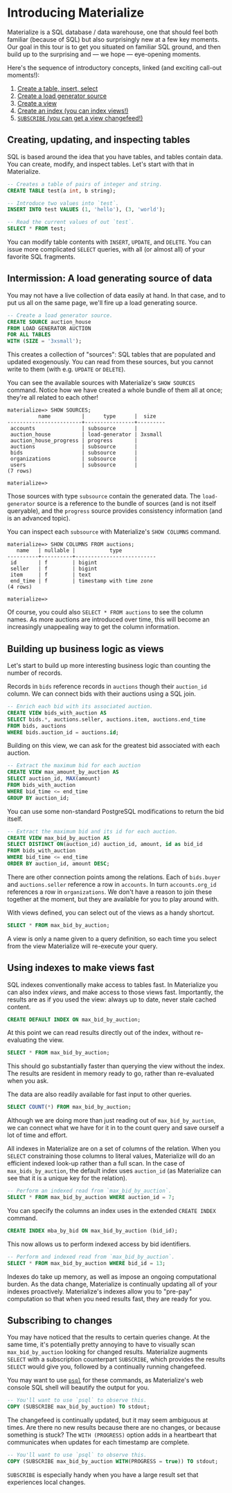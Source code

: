 # Introducing Materialize

Materialize is a SQL database / data warehouse, one that should feel both familiar (because of SQL) but also surprisingly new at a few key moments.
Our goal in this tour is to get you situated on familiar SQL ground, and then build up to the surprising and — we hope — eye-opening moments.

Here's the sequence of introductory concepts, linked (and exciting call-out moments!):
1. [Create a table, insert, select](#creating-updating-and-inspecting-tables)
1. [Create a load generator source](#intermission-a-load-generating-source-of-data)
1. [Create a view](#building-up-business-logic-as-views)
1. [Create an index (you can index views!)](#using-indexes-to-make-views-fast)
1. [`SUBSCRIBE` (you can get a view changefeed!)](#subscribing-to-changes)

## Creating, updating, and inspecting tables

SQL is based around the idea that you have tables, and tables contain data.
You can create, modify, and inspect tables.
Let's start with that in Materialize.

```sql
-- Creates a table of pairs of integer and string.
CREATE TABLE test(a int, b string);
```

```sql
-- Introduce two values into `test`.
INSERT INTO test VALUES (1, 'hello'), (3, 'world');
```

```sql
-- Read the current values of out `test`.
SELECT * FROM test;
```

You can modify table contents with `INSERT`, `UPDATE`, and `DELETE`.
You can issue more complicated `SELECT` queries, with all (or almost all) of your favorite SQL fragments.

## Intermission: A load generating source of data

You may not have a live collection of data easily at hand.
In that case, and to put us all on the same page, we'll fire up a load generating source.

```sql
-- Create a load generator source.
CREATE SOURCE auction_house
FROM LOAD GENERATOR AUCTION
FOR ALL TABLES
WITH (SIZE = '3xsmall');
```
This creates a collection of "sources": SQL tables that are populated and updated exogenously.
You can read from these sources, but you cannot write to them (with e.g. `UPDATE` or `DELETE`).

You can see the available sources with Materialize's `SHOW SOURCES` command.
Notice how we have created a whole bundle of them all at once; they're all related to each other!

```
materialize=> SHOW SOURCES;
          name          |      type      |  size
------------------------+----------------+---------
 accounts               | subsource      |
 auction_house          | load-generator | 3xsmall
 auction_house_progress | progress       |
 auctions               | subsource      |
 bids                   | subsource      |
 organizations          | subsource      |
 users                  | subsource      |
(7 rows)

materialize=>
```
Those sources with type `subsource` contain the generated data.
The `load-generator` source is a reference to the bundle of sources (and is not itself queryable), and the `progress` source provides consistency information (and is an advanced topic).

You can inspect each `subsource` with Materialize's `SHOW COLUMNS` command.
```
materialize=> SHOW COLUMNS FROM auctions;
   name   | nullable |           type
----------+----------+--------------------------
 id       | f        | bigint
 seller   | f        | bigint
 item     | f        | text
 end_time | f        | timestamp with time zone
(4 rows)

materialize=>
```
Of course, you could also `SELECT * FROM auctions` to see the column names.
As more auctions are introduced over time, this will become an increasingly unappealing way to get the column information.

## Building up business logic as views

Let's start to build up more interesting business logic than counting the number of records.

Records in `bids` reference records in `auctions` though their `auction_id` column.
We can connect bids with their auctions using a SQL join.
```sql
-- Enrich each bid with its associated auction.
CREATE VIEW bids_with_auction AS
SELECT bids.*, auctions.seller, auctions.item, auctions.end_time
FROM bids, auctions
WHERE bids.auction_id = auctions.id;
```

Building on this view, we can ask for the greatest bid associated with each auction.
```sql
-- Extract the maximum bid for each auction
CREATE VIEW max_amount_by_auction AS
SELECT auction_id, MAX(amount)
FROM bids_with_auction
WHERE bid_time <= end_time
GROUP BY auction_id;
```

You can use some non-standard PostgreSQL modifications to return the bid itself.
```sql
-- Extract the maximum bid and its id for each auction.
CREATE VIEW max_bid_by_auction AS
SELECT DISTINCT ON(auction_id) auction_id, amount, id as bid_id
FROM bids_with_auction
WHERE bid_time <= end_time
ORDER BY auction_id, amount DESC;
```

There are other connection points among the relations.
Each of `bids.buyer` and `auctions.seller` reference a row in `accounts`.
In turn `accounts.org_id` references a row in `organizations`.
We don't have a reason to join these together at the moment, but they are available for you to play around with.

With views defined, you can select out of the views as a handy shortcut.
```sql
SELECT * FROM max_bid_by_auction;
```
A view is only a name given to a query definition, so each time you select from the view Materialize will re-execute your query.

## Using indexes to make views fast

SQL indexes conventionally make access to tables fast.
In Materialize you can also index *views*, and make access to those views fast.
Importantly, the results are as if you used the view: always up to date, never stale cached content.
```sql
CREATE DEFAULT INDEX ON max_bid_by_auction;
```
At this point we can read results directly out of the index, without re-evaluating the view.
```sql
SELECT * FROM max_bid_by_auction;
```
This should go substantially faster than querying the view without the index.
The results are resident in memory ready to go, rather than re-evaluated when you ask.

The data are also readily available for fast input to other queries.
```sql
SELECT COUNT(*) FROM max_bid_by_auction;
```
Although we are doing more than just reading out of `max_bid_by_auction`, we can connect what we have for it in to the count query and save ourself a lot of time and effort.

All indexes in Materialize are on a set of columns of the relation.
When you `SELECT` constraining those columns to literal values, Materialize will do an efficient indexed look-up rather than a full scan.
In the case of `max_bids_by_auction`, the default index uses `auction_id` (as Materialize can see that it is a unique key for the relation).

```sql
-- Perform an indexed read from `max_bid_by_auction`.
SELECT * FROM max_bid_by_auction WHERE auction_id = 7;
```

You can specify the columns an index uses in the extended `CREATE INDEX` command.
```sql
CREATE INDEX mba_by_bid ON max_bid_by_auction (bid_id);
```
This now allows us to perform indexed access by bid identifiers.
```sql
-- Perform and indexed read from `max_bid_by_auction`.
SELECT * FROM max_bid_by_auction WHERE bid_id = 13;
```

Indexes do take up memory, as well as impose an ongoing computational burden.
As the data change, Materialize is continually updating all of your indexes proactively.
Materialize's indexes allow you to "pre-pay" computation so that when you need results fast, they are ready for you.

## Subscribing to changes

You may have noticed that the results to certain queries change.
At the same time, it's potentially pretty annoying to have to visually scan `max_bid_by_auction` looking for changed results.
Materialize augments `SELECT` with a subscription counterpart `SUBSCRIBE`, which provides the results `SELECT` would give you, followed by a continually running changefeed.

You may want to use [`psql`](https://materialize.com/docs/integrations/sql-clients/#psql) for these commands, as Materialize's web console SQL shell will beautify the output for you.

```sql
-- You'll want to use `psql` to observe this.
COPY (SUBSCRIBE max_bid_by_auction) TO stdout;
```

The changefeed is continually updated, but it may seem ambiguous at times.
Are there no new results because there are no changes, or because something is stuck?
The `WITH (PROGRESS)` option adds in a heartbeart that communicates when updates for each timestamp are complete.

```sql
-- You'll want to use `psql` to observe this.
COPY (SUBSCRIBE max_bid_by_auction WITH(PROGRESS = true)) TO stdout;
```

`SUBSCRIBE` is especially handy when you have a large result set that experiences local changes.
